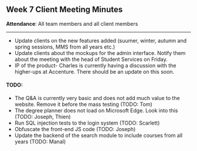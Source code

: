 ## Week 7 Client Meeting Minutes

**Attendance**: All team members and all client members

---

* Update clients on the new features added (suumer, winter, autumn and spring sessions, MMS from all years etc.)
* Update clients about the mockups for the admin interface. Notify them about the meeting with the head of Student Services on Friday.
* IP of the product- Charles is currently having a discussion with the higher-ups at Accenture. There should be an update on this soon.


#### TODO:
* The Q&A is currently very basic and does not add much value to the website. Remove it before the mass testing (TODO: Tom)
* The degree planner does not load on Microsoft Edge. Look into this (TODO: Joseph, Thien)
* Run SQL injection tests to the login system (TODO: Scarlett)
* Obfuscate the front-end JS code (TODO: Joseph)
* Update the backend of the search module to include courses from all years (TODO: Manal)
